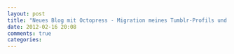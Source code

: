 ```yaml
---
layout: post
title: "Neues Blog mit Octopress - Migration meines Tumblr-Profils und des alten Blogs"
date: 2012-02-16 20:08
comments: true
categories: 
---
```

